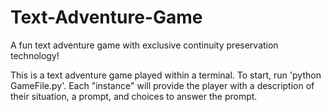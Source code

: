 # Text-Adventure-Game
A fun text adventure game with exclusive continuity preservation technology!

This is a text adventure game played within a terminal. To start, run 'python GameFile.py'.
Each "instance" will provide the player with a description of their situation, a prompt, and choices to answer the prompt.
